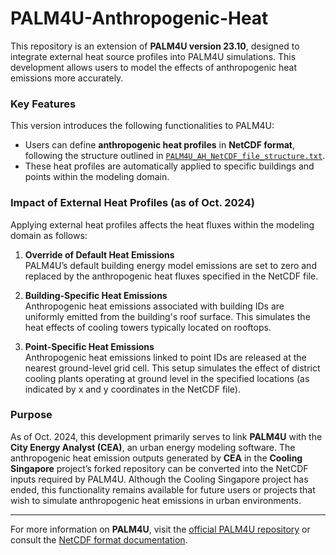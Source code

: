 
# PALM4U-Anthropogenic-Heat

This repository is an extension of **PALM4U version 23.10**, designed to integrate external heat source profiles into PALM4U simulations. This development allows users to model the effects of anthropogenic heat emissions more accurately.

### Key Features

This version introduces the following functionalities to PALM4U:
- Users can define **anthropogenic heat profiles** in **NetCDF format**, following the structure outlined in [`PALM4U_AH_NetCDF_file_structure.txt`](./PALM4U_AH_NetCDF_file_structure.txt).
- These heat profiles are automatically applied to specific buildings and points within the modeling domain.

### Impact of External Heat Profiles (as of Oct. 2024)

Applying external heat profiles affects the heat fluxes within the modeling domain as follows:

1. **Override of Default Heat Emissions**  
   PALM4U’s default building energy model emissions are set to zero and replaced by the anthropogenic heat fluxes specified in the NetCDF file.

2. **Building-Specific Heat Emissions**  
   Anthropogenic heat emissions associated with building IDs are uniformly emitted from the building's roof surface. This simulates the heat effects of cooling towers typically located on rooftops.

3. **Point-Specific Heat Emissions**  
   Anthropogenic heat emissions linked to point IDs are released at the nearest ground-level grid cell. This setup simulates the effect of district cooling plants operating at ground level in the specified locations (as indicated by x and y coordinates in the NetCDF file).

### Purpose

As of Oct. 2024, this development primarily serves to link **PALM4U** with the **City Energy Analyst (CEA)**, an urban energy modeling software. The anthropogenic heat emission outputs generated by **CEA** in the **Cooling Singapore** project’s forked repository can be converted into the NetCDF inputs required by PALM4U. Although the Cooling Singapore project has ended, this functionality remains available for future users or projects that wish to simulate anthropogenic heat emissions in urban environments.

---

For more information on **PALM4U**, visit the [official PALM4U repository](https://scm.cms.hu-berlin.de/schubesy/palm-4u) or consult the [NetCDF format documentation](https://www.unidata.ucar.edu/software/netcdf/docs/).
